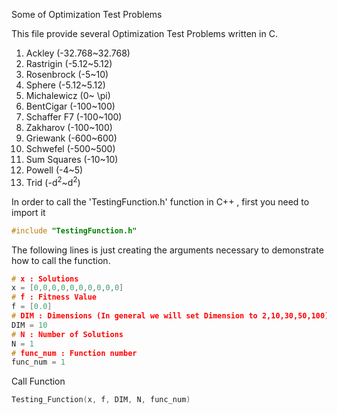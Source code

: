 Some of Optimization Test Problems

This file provide several Optimization Test Problems written in C.

1. Ackley (-32.768~32.768)
2. Rastrigin (-5.12~5.12)
3. Rosenbrock (-5~10)
4. Sphere (-5.12~5.12)
5. Michalewicz (0~ \pi)
6. BentCigar (-100~100)
7. Schaffer F7 (-100~100)
8. Zakharov (-100~100)
9. Griewank (-600~600)
10. Schwefel (-500~500)
11. Sum Squares (-10~10)
12. Powell (-4~5)
13. Trid (-d<sup>2</sup>~d<sup>2</sup>)

In order to call the 'TestingFunction.h' function in C++ , first you need to import it 
```cpp
#include "TestingFunction.h"
```

The following lines is just creating the arguments necessary to demonstrate how to call the function.

```cpp
# x : Solutions
x = [0,0,0,0,0,0,0,0,0,0]
# f : Fitness Value
f = [0.0]
# DIM : Dimensions (In general we will set Dimension to 2,10,30,50,100)
DIM = 10
# N : Number of Solutions
N = 1
# func_num : Function number
func_num = 1
```

Call Function 
```cpp
Testing_Function(x, f, DIM, N, func_num)
```

